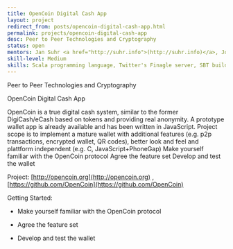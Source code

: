 ```yaml
---
title: OpenCoin Digital Cash App
layout: project
redirect_from: posts/opencoin-digital-cash-app.html
permalink: projects/opencoin-digital-cash-app
desc: Peer to Peer Technologies and Cryptography
status: open
mentors: Jan Suhr <a href="http://suhr.info">(http://suhr.info)</a>, Joerg Baach <a href="https://github.com/jhb">(https://github.com/jhb)</a>
skill-level: Medium
skills: Scala programming language, Twitter's Finagle server, SBT build tool, Optional - Eclipse IDE is recommended, Optional- Coins are stored in a SQL database via squeryl library
---
```

Peer to Peer Technologies and Cryptography


OpenCoin Digital Cash App

OpenCoin is a true digital cash system, similar to the former DigiCash/eCash based on tokens and providing real anonymity. A prototype wallet app is already available and has been written in JavaScript. Project scope is to implement a mature wallet with additional features (e.g. p2p transactions, encrypted wallet, QR codes), better look and feel and plattform independent (e.g. C, JavaScript+PhoneGap) Make yourself familiar with the OpenCoin protocol Agree the feature set Develop and test the wallet

Project: [http://opencoin.org](http://opencoin.org) , [https://github.com/OpenCoin](https://github.com/OpenCoin)

Getting Started:

* Make yourself familiar with the OpenCoin protocol

* Agree the feature set

* Develop and test the wallet
